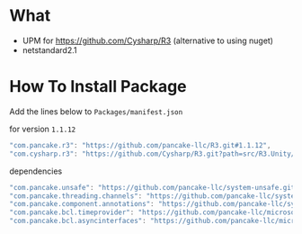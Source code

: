 # What

- UPM for https://github.com/Cysharp/R3 (alternative to using nuget)
- netstandard2.1


# How To Install Package

Add the lines below to `Packages/manifest.json`

for version `1.1.12`
```csharp
"com.pancake.r3": "https://github.com/pancake-llc/R3.git#1.1.12",
"com.cysharp.r3": "https://github.com/Cysharp/R3.git?path=src/R3.Unity/Assets/R3.Unity#1.1.12",
```

dependencies
```csharp
"com.pancake.unsafe": "https://github.com/pancake-llc/system-unsafe.git#6.0.0",
"com.pancake.threading.channels": "https://github.com/pancake-llc/system-threading-channels.git#8.0.0",
"com.pancake.component.annotations": "https://github.com/pancake-llc/system-componentmodel-annotations.git#5.0.0",
"com.pancake.bcl.timeprovider": "https://github.com/pancake-llc/microsoft-bcl-time-provider.git#8.0.0",
"com.pancake.bcl.asyncinterfaces": "https://github.com/pancake-llc/microsoft-bcl-async-interfaces.git#6.0.0",
```
